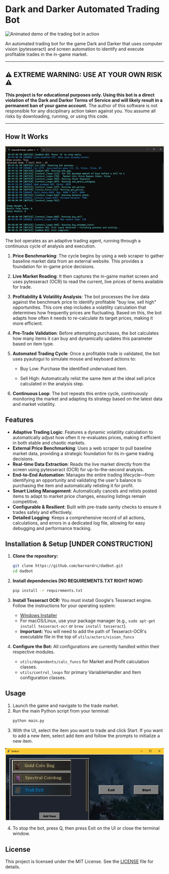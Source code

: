 # Dark and Darker Automated Trading Bot

![Animated demo of the trading bot in action](assets/demo.gif)

An automated trading bot for the game Dark and Darker that uses computer vision (pytesseract) and screen automation to identify and execute profitable trades in the in-game market.

***

## ⚠️ EXTREME WARNING: USE AT YOUR OWN RISK ⚠️

**This project is for educational purposes only. Using this bot is a direct violation of the Dark and Darker Terms of Service and will likely result in a permanent ban of your game account.** The author of this software is not responsible for any disciplinary action taken against you. You assume all risks by downloading, running, or using this code.

***

## How It Works
![Static screenshot of console on startup](assets/console_shot.png)

The bot operates as an adaptive trading agent, running through a continuous cycle of analysis and execution.

1. **Price Benchmarking**: The cycle begins by using a web scraper to gather baseline market data from an external website. This provides a foundation for in-game price decisions.

2. **Live Market Reading**: It then captures the in-game market screen and uses pytesseract (OCR) to read the current, live prices of items available for trade.

3. **Profitability & Volatility Analysis**: The bot processes the live data against the benchmark price to identify profitable "buy low, sell high" opportunities. This core step includes a volatility calculation that determines how frequently prices are fluctuating. Based on this, the bot adapts how often it needs to re-calculate its target prices, making it more efficient.

4. **Pre-Trade Validation**: Before attempting purchases, the bot calculates how many items it can buy and dynamically updates this parameter based on item type.

5. **Automated Trading Cycle**: Once a profitable trade is validated, the bot uses pyautogui to simulate mouse and keyboard actions to:

    - Buy Low: Purchase the identified undervalued item.

    - Sell High: Automatically relist the same item at the ideal sell price calculated in the analysis step.

6. **Continuous Loop**: The bot repeats this entire cycle, continuously monitoring the market and adapting its strategy based on the latest data and market volatility.

## Features

* **Adaptive Trading Logic**: Features a dynamic volatility calculation to automatically adjust how often it re-evaluates prices, making it efficient in both stable and chaotic markets.
* **External Price Benchmarking**: Uses a web scraper to pull baseline market data, providing a strategic foundation for its in-game trading decisions.
* **Real-time Data Extraction**: Reads the live market directly from the screen using pytesseract (OCR) for up-to-the-second analysis.
* **End-to-End Automation**: Manages the entire trading lifecycle—from identifying an opportunity and validating the user's balance to purchasing the item and automatically relisting it for profit.
* **Smart Listing Management**: Automatically cancels and relists posted items to adapt to market price changes, ensuring listings remain competitive.
* **Configurable & Resilient**: Built with pre-trade sanity checks to ensure it trades safely and effectively.
* **Detailed Logging**: Keeps a comprehensive record of all actions, calculations, and errors in a dedicated log file, allowing for easy debugging and performance tracking.

## Installation & Setup [UNDER CONSTRUCTION]

1.  **Clone the repository:**
    ```bash
    git clone https://github.com/barnardrc/dadbot.git
    cd dadbot
    ```
2.  **Install dependencies [NO REQUIREMENTS.TXT RIGHT NOW]:**
    ```bash
    pip install -r requirements.txt
    ```
3.  **Install Tesseract OCR:** You must install Google's Tesseract engine. Follow the instructions for your operating system:
    * [Windows Installer](https://github.com/UB-Mannheim/tesseract/wiki)
    * For macOS/Linux, use your package manager (e.g., `sudo apt-get install tesseract-ocr` or `brew install tesseract`).
    * **Important:** You will need to add the path of Tesseract-OCR's executable file in the top of `utils/actors/vision_funcs`

4.  **Configure the Bot:** All configurations are currently handled within their respective modules.
    - `utils/dependents/calc_funcs` for Market and Profit calculation classes.
    - `utils/control_loops` for primary VariableHandler and Item configuration classes.

## Usage

1.  Launch the game and navigate to the trade market.
2.  Run the main Python script from your terminal:
    ```bash
    python main.py
    ```
3.  With the UI, select the item you want to trade and click Start. If you want to add a new item, select add item and follow the prompts to initialize a new item.

![Static screenshot of UI](assets/ui_shot.png)

4.  To stop the bot, press Q, then press Exit on the UI or close the terminal window.

## License

This project is licensed under the MIT License. See the [LICENSE](LICENSE) file for details.
